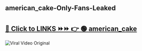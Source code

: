 
 ## american_cake-Only-Fans-Leaked

# <h2><a href="https://clipsfans.com/american_cake&ref=git">🔗 Click to LINKS ⏩⏩ 👉 🟢 american_cake </a></h2>

<a href="https://clipsfans.com/american_cake&ref=git" rel="nofollow" data-target="animated-image.originalLink"><img src="https://i.ibb.co.com/xMMVF88/686577567.gif" alt="Viral Video Original" style="max-width: 100%; display: inline-block;" data-target="animated-image.originalImage"></a>
